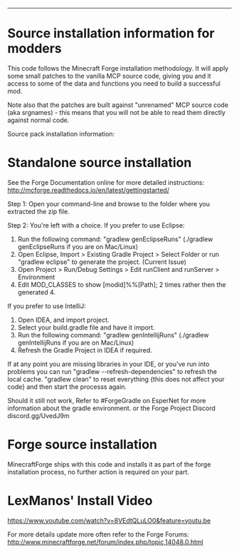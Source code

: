 -------------------------------------------
Source installation information for modders
===========================================
This code follows the Minecraft Forge installation methodology. It will apply
some small patches to the vanilla MCP source code, giving you and it access 
to some of the data and functions you need to build a successful mod.

Note also that the patches are built against "unrenamed" MCP source code (aka
srgnames) - this means that you will not be able to read them directly against
normal code.

Source pack installation information:

Standalone source installation
==============================

See the Forge Documentation online for more detailed instructions:
http://mcforge.readthedocs.io/en/latest/gettingstarted/

Step 1: Open your command-line and browse to the folder where you extracted the zip file.

Step 2: You're left with a choice.
If you prefer to use Eclipse:
1. Run the following command: "gradlew genEclipseRuns" (./gradlew genEclipseRuns if you are on Mac/Linux)
2. Open Eclipse, Import > Existing Gradle Project > Select Folder 
   or run "gradlew eclipse" to generate the project.
(Current Issue)
4. Open Project > Run/Debug Settings > Edit runClient and runServer > Environment
5. Edit MOD_CLASSES to show [modid]%%[Path]; 2 times rather then the generated 4.

If you prefer to use IntelliJ:
1. Open IDEA, and import project.
2. Select your build.gradle file and have it import.
3. Run the following command: "gradlew genIntellijRuns" (./gradlew genIntellijRuns if you are on Mac/Linux)
4. Refresh the Gradle Project in IDEA if required.

If at any point you are missing libraries in your IDE, or you've run into problems you can run "gradlew --refresh-dependencies" to refresh the local cache. "gradlew clean" to reset everything {this does not affect your code} and then start the processs again.

Should it still not work, 
Refer to #ForgeGradle on EsperNet for more information about the gradle environment.
or the Forge Project Discord discord.gg/UvedJ9m

Forge source installation
=========================
MinecraftForge ships with this code and installs it as part of the forge
installation process, no further action is required on your part.

LexManos' Install Video
=======================
https://www.youtube.com/watch?v=8VEdtQLuLO0&feature=youtu.be

For more details update more often refer to the Forge Forums:
http://www.minecraftforge.net/forum/index.php/topic,14048.0.html
